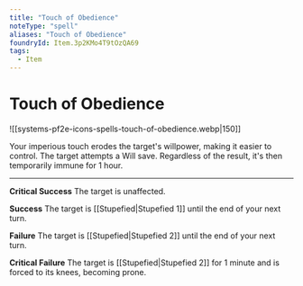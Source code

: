 ```yaml
---
title: "Touch of Obedience"
noteType: "spell"
aliases: "Touch of Obedience"
foundryId: Item.3p2KMo4T9tOzQA69
tags:
  - Item
---
```


# Touch of Obedience
![[systems-pf2e-icons-spells-touch-of-obedience.webp|150]]

Your imperious touch erodes the target's willpower, making it easier to control. The target attempts a Will save. Regardless of the result, it's then temporarily immune for 1 hour.

* * *

**Critical Success** The target is unaffected.

**Success** The target is [[Stupefied|Stupefied 1]] until the end of your next turn.

**Failure** The target is [[Stupefied|Stupefied 2]] until the end of your next turn.

**Critical Failure** The target is [[Stupefied|Stupefied 2]] for 1 minute and is forced to its knees, becoming prone.
